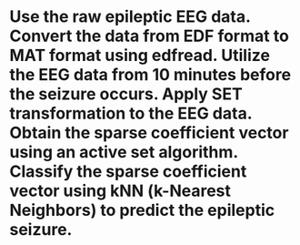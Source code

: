 # Use the raw epileptic EEG data. Convert the data from EDF format to MAT format using edfread. Utilize the EEG data from 10 minutes before the seizure occurs. Apply SET transformation to the EEG data. Obtain the sparse coefficient vector using an active set algorithm. Classify the sparse coefficient vector using kNN (k-Nearest Neighbors) to predict the epileptic seizure.
